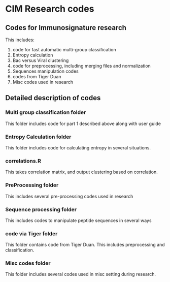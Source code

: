 # CIM Research codes
## Codes for Immunosignature research

This includes:
1. code for fast automatic multi-group classification
2. Entropy calculation
3. Bac versus Viral clustering
4. code for preprocessing, including merging files and normalization
5. Sequences manipulation codes
6. codes from Tiger Duan
7. Misc codes used in research

## Detailed description of codes

### Multi group classification folder 
This folder includes code for part 1 described above along with user guide

### Entropy Calculation folder
This folder includes code for calculating entropy in several situations.

### correlations.R
This takes correlation matrix, and output clustering based on correlation.

### PreProcessing folder
This includes several pre-processing codes used in research

### Sequence processing folder
This includes codes to manipulate peptide sequences in several ways

### code via Tiger folder
This folder contains code from Tiger Duan. This includes preprocessing and classification.

### Misc codes folder
This folder includes several codes used in misc setting during research.